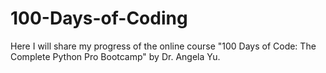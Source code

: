 # 100-Days-of-Coding
Here I will share my progress of the online course "100 Days of Code: The Complete Python Pro Bootcamp" by Dr. Angela Yu.
